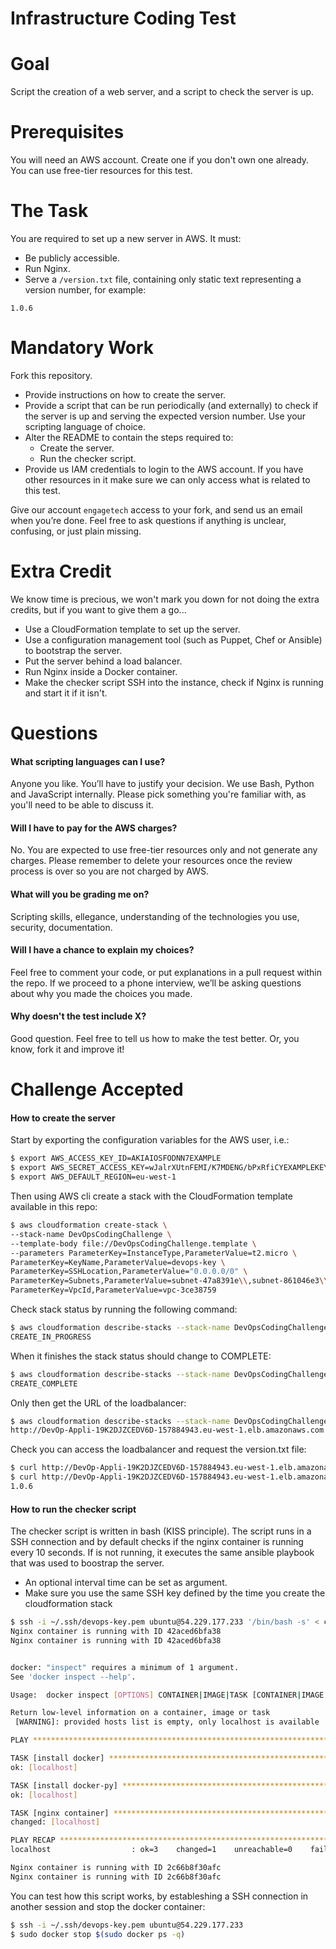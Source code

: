 Infrastructure Coding Test
==========================

# Goal

Script the creation of a web server, and a script to check the server is up.

# Prerequisites

You will need an AWS account. Create one if you don't own one already. You can use free-tier resources for this test.

# The Task

You are required to set up a new server in AWS. It must:

* Be publicly accessible.
* Run Nginx.
* Serve a `/version.txt` file, containing only static text representing a version number, for example:

```
1.0.6
```

# Mandatory Work

Fork this repository.

* Provide instructions on how to create the server.
* Provide a script that can be run periodically (and externally) to check if the server is up and serving the expected version number. Use your scripting language of choice.
* Alter the README to contain the steps required to:
  * Create the server.
  * Run the checker script.
* Provide us IAM credentials to login to the AWS account. If you have other resources in it make sure we can only access what is related to this test.

Give our account `engagetech` access to your fork, and send us an email when you’re done. Feel free to ask questions if anything is unclear, confusing, or just plain missing.

# Extra Credit

We know time is precious, we won't mark you down for not doing the extra credits, but if you want to give them a go...

* Use a CloudFormation template to set up the server.
* Use a configuration management tool (such as Puppet, Chef or Ansible) to bootstrap the server.
* Put the server behind a load balancer.
* Run Nginx inside a Docker container.
* Make the checker script SSH into the instance, check if Nginx is running and start it if it isn't.

# Questions

#### What scripting languages can I use?

Anyone you like. You’ll have to justify your decision. We use Bash, Python and JavaScript internally. Please pick something you're familiar with, as you'll need to be able to discuss it.

#### Will I have to pay for the AWS charges?

No. You are expected to use free-tier resources only and not generate any charges. Please remember to delete your resources once the review process is over so you are not charged by AWS.

#### What will you be grading me on?

Scripting skills, ellegance, understanding of the technologies you use, security, documentation.

#### Will I have a chance to explain my choices?

Feel free to comment your code, or put explanations in a pull request within the repo.
If we proceed to a phone interview, we’ll be asking questions about why you made the choices you made.

#### Why doesn't the test include X?

Good question. Feel free to tell us how to make the test better. Or, you know, fork it and improve it!

# Challenge Accepted

#### How to create the server

Start by exporting the configuration variables for the AWS user, i.e.:

```bash
$ export AWS_ACCESS_KEY_ID=AKIAIOSFODNN7EXAMPLE
$ export AWS_SECRET_ACCESS_KEY=wJalrXUtnFEMI/K7MDENG/bPxRfiCYEXAMPLEKEY
$ export AWS_DEFAULT_REGION=eu-west-1
```

Then using AWS cli create a stack with the CloudFormation template available in this repo:

```bash
$ aws cloudformation create-stack \
--stack-name DevOpsCodingChallenge \
--template-body file://DevOpsCodingChallenge.template \
--parameters ParameterKey=InstanceType,ParameterValue=t2.micro \
ParameterKey=KeyName,ParameterValue=devops-key \
ParameterKey=SSHLocation,ParameterValue="0.0.0.0/0" \
ParameterKey=Subnets,ParameterValue=subnet-47a8391e\\,subnet-861046e3\\,subnet-d1c2bda6 \
ParameterKey=VpcId,ParameterValue=vpc-3ce38759 
```

Check stack status by running the following command:

```bash
$ aws cloudformation describe-stacks --stack-name DevOpsCodingChallenge --query "Stacks[*].StackStatus" --output text
CREATE_IN_PROGRESS
```

When it finishes the stack status should change to COMPLETE:

```bash
$ aws cloudformation describe-stacks --stack-name DevOpsCodingChallenge --query "Stacks[*].StackStatus" --output text
CREATE_COMPLETE
```

Only then get the URL of the loadbalancer:

```bash
$ aws cloudformation describe-stacks --stack-name DevOpsCodingChallenge --query "Stacks[*].Outputs[3].OutputValue" --output text
http://DevOp-Appli-19K2DJZCEDV6D-157884943.eu-west-1.elb.amazonaws.com
```

Check you can access the loadbalancer and request the version.txt file:

```bash
$ curl http://DevOp-Appli-19K2DJZCEDV6D-157884943.eu-west-1.elb.amazonaws.com
$ curl http://DevOp-Appli-19K2DJZCEDV6D-157884943.eu-west-1.elb.amazonaws.com/version.txt
1.0.6
```

#### How to run the checker script

The checker script is written in bash (KISS principle). The script runs in a SSH connection and by default checks if the nginx container is running every 10 seconds. 
If is not running, it executes the same ansible playbook that was used to boostrap the server. 

* An optional interval time can be set as argument.
* Make sure you use the same SSH key defined by the time you create the cloudformation stack

```bash
$ ssh -i ~/.ssh/devops-key.pem ubuntu@54.229.177.233 '/bin/bash -s' < check-nginx.sh 10
Nginx container is running with ID 42aced6bfa38
Nginx container is running with ID 42aced6bfa38


docker: "inspect" requires a minimum of 1 argument.
See 'docker inspect --help'.

Usage:	docker inspect [OPTIONS] CONTAINER|IMAGE|TASK [CONTAINER|IMAGE|TASK...]

Return low-level information on a container, image or task
 [WARNING]: provided hosts list is empty, only localhost is available

PLAY ***************************************************************************

TASK [install docker] **********************************************************
ok: [localhost]

TASK [install docker-py] *******************************************************
ok: [localhost]

TASK [nginx container] *********************************************************
changed: [localhost]

PLAY RECAP *********************************************************************
localhost                  : ok=3    changed=1    unreachable=0    failed=0

Nginx container is running with ID 2c66b8f30afc
Nginx container is running with ID 2c66b8f30afc
```

You can test how this script works, by estableshing a SSH connection in another session and stop the docker container:

```bash
$ ssh -i ~/.ssh/devops-key.pem ubuntu@54.229.177.233
$ sudo docker stop $(sudo docker ps -q)
```
